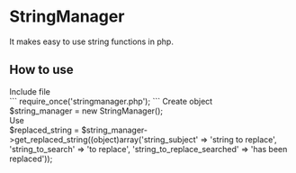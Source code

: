 # StringManager
It makes easy to use string functions in php.<br>

<h2><b>How to use</b></h2>
Include file<br>
```
require_once('stringmanager.php');
```
Create object<br>
$string_manager = new StringManager();<br>
Use<br>
$replaced_string = $string_manager->get_replaced_string((object)array('string_subject' => 'string to replace', 'string_to_search' => 'to replace', 'string_to_replace_searched' => 'has been replaced'));

